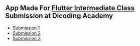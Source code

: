 ## App Made For [Flutter Intermediate Class](https://www.dicoding.com/academies/195) Submission at Dicoding Academy
- [Submission 1](/submission/restaurant_app1)
- [Submission 2](/submission/restaurant_app2)
- [Submission 3](/submission/restaurant_app3)
